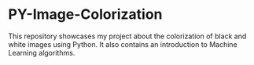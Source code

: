# PY-Image-Colorization
This repository showcases my project about the colorization of black and white images using Python. It also contains an introduction to Machine Learning algorithms.
